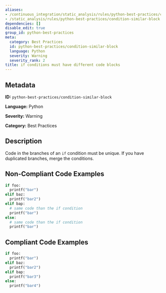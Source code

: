 ```yaml
---
aliases:
- /continuous_integration/static_analysis/rules/python-best-practices/condition-similar-block
- /static_analysis/rules/python-best-practices/condition-similar-block
dependencies: []
disable_edit: true
group_id: python-best-practices
meta:
  category: Best Practices
  id: python-best-practices/condition-similar-block
  language: Python
  severity: Warning
  severity_rank: 2
title: if conditions must have different code blocks
---
```

<!--  SOURCED FROM https://github.com/DataDog/datadog-static-analyzer-rule-docs -->


## Metadata
**ID:** `python-best-practices/condition-similar-block`

**Language:** Python

**Severity:** Warning

**Category:** Best Practices

## Description
Code in the branches of an `if` condition must be unique. If you have duplicated branches, merge the conditions.

## Non-Compliant Code Examples
```python
if foo:
  printf("bar")
elif baz:
  printf("bar2")
elif bap:
  # same code than the if condition
  printf("bar")
else:
  # same code than the if condition
  printf("bar")
```

## Compliant Code Examples
```python
if foo:
  printf("bar")
elif baz:
  printf("bar2")
elif bap:
  printf("bar3")
else:
  printf("bar4")
```
